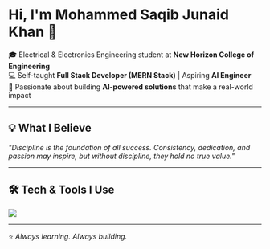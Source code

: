 # Hi, I'm Mohammed Saqib Junaid Khan 👋

🎓 Electrical & Electronics Engineering student at **New Horizon College of Engineering**  
💻 Self-taught **Full Stack Developer (MERN Stack)** | Aspiring **AI Engineer**  
🚀 Passionate about building **AI-powered solutions** that make a real-world impact  

---

## 💡 What I Believe
*"Discipline is the foundation of all success. Consistency, dedication, and passion may inspire, but without discipline, they hold no true value."*

---

## 🛠 Tech & Tools I Use
<p align="left">
  <img src="https://skillicons.dev/icons?i=python,java,c,html,css,js,react,nodejs,mongodb,tailwind,git,github" />
</p>

---

⭐️ *Always learning. Always building.*  
